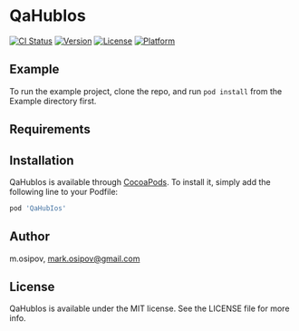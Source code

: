 # QaHubIos

[![CI Status](https://img.shields.io/travis/m.osipov/QaHubIos.svg?style=flat)](https://travis-ci.org/m.osipov/QaHubIos)
[![Version](https://img.shields.io/cocoapods/v/QaHubIos.svg?style=flat)](https://cocoapods.org/pods/QaHubIos)
[![License](https://img.shields.io/cocoapods/l/QaHubIos.svg?style=flat)](https://cocoapods.org/pods/QaHubIos)
[![Platform](https://img.shields.io/cocoapods/p/QaHubIos.svg?style=flat)](https://cocoapods.org/pods/QaHubIos)

## Example

To run the example project, clone the repo, and run `pod install` from the Example directory first.

## Requirements

## Installation

QaHubIos is available through [CocoaPods](https://cocoapods.org). To install
it, simply add the following line to your Podfile:

```ruby
pod 'QaHubIos'
```

## Author

m.osipov, mark.osipov@gmail.com

## License

QaHubIos is available under the MIT license. See the LICENSE file for more info.
